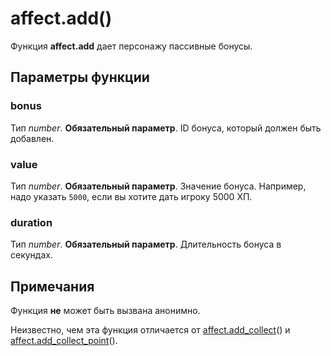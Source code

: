 # affect.add()
Функция **affect.add** дает персонажу пассивные бонусы.

## Параметры функции
### bonus
Тип *number*. **Обязательный параметр**. ID бонуса, который должен быть добавлен.

### value
Тип *number*. **Обязательный параметр**. Значение бонуса. Например, надо указать `5000`, если вы хотите дать игроку 5000 ХП.

### duration
Тип *number*. **Обязательный параметр**. Длительность бонуса в секундах.

## Примечания
Функция **не** может быть вызвана анонимно.

Неизвестно, чем эта функция отличается от [affect.add_collect](../affect/affect.add_collect.md)() и [affect.add_collect_point](../affect/affect.add_collect_point.md)().